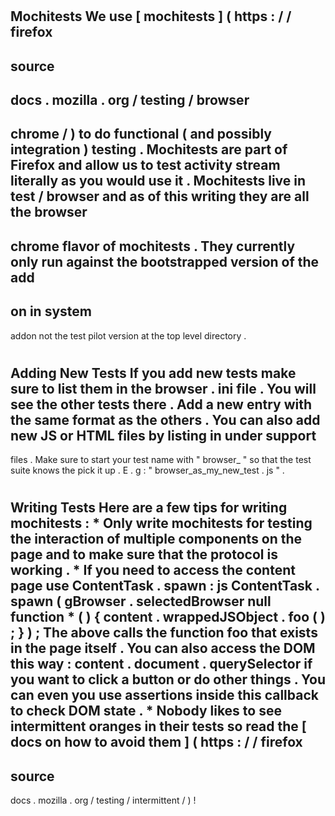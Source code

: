 #
Mochitests
We
use
[
mochitests
]
(
https
:
/
/
firefox
-
source
-
docs
.
mozilla
.
org
/
testing
/
browser
-
chrome
/
)
to
do
functional
(
and
possibly
integration
)
testing
.
Mochitests
are
part
of
Firefox
and
allow
us
to
test
activity
stream
literally
as
you
would
use
it
.
Mochitests
live
in
test
/
browser
and
as
of
this
writing
they
are
all
the
browser
-
chrome
flavor
of
mochitests
.
They
currently
only
run
against
the
bootstrapped
version
of
the
add
-
on
in
system
-
addon
not
the
test
pilot
version
at
the
top
level
directory
.
#
#
Adding
New
Tests
If
you
add
new
tests
make
sure
to
list
them
in
the
browser
.
ini
file
.
You
will
see
the
other
tests
there
.
Add
a
new
entry
with
the
same
format
as
the
others
.
You
can
also
add
new
JS
or
HTML
files
by
listing
in
under
support
-
files
.
Make
sure
to
start
your
test
name
with
"
browser_
"
so
that
the
test
suite
knows
the
pick
it
up
.
E
.
g
:
"
browser_as_my_new_test
.
js
"
.
#
#
Writing
Tests
Here
are
a
few
tips
for
writing
mochitests
:
*
Only
write
mochitests
for
testing
the
interaction
of
multiple
components
on
the
page
and
to
make
sure
that
the
protocol
is
working
.
*
If
you
need
to
access
the
content
page
use
ContentTask
.
spawn
:
js
ContentTask
.
spawn
(
gBrowser
.
selectedBrowser
null
function
*
(
)
{
content
.
wrappedJSObject
.
foo
(
)
;
}
)
;
The
above
calls
the
function
foo
that
exists
in
the
page
itself
.
You
can
also
access
the
DOM
this
way
:
content
.
document
.
querySelector
if
you
want
to
click
a
button
or
do
other
things
.
You
can
even
you
use
assertions
inside
this
callback
to
check
DOM
state
.
*
Nobody
likes
to
see
intermittent
oranges
in
their
tests
so
read
the
[
docs
on
how
to
avoid
them
]
(
https
:
/
/
firefox
-
source
-
docs
.
mozilla
.
org
/
testing
/
intermittent
/
)
!
